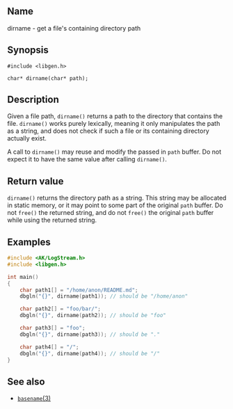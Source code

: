 ## Name

dirname - get a file's containing directory path

## Synopsis

```**c++
#include <libgen.h>

char* dirname(char* path);
```

## Description

Given a file path, `dirname()` returns a path to the directory that contains the
file. `dirname()` works purely lexically, meaning it only manipulates the path
as a string, and does not check if such a file or its containing directory
actually exist.

A call to `dirname()` may reuse and modify the passed in `path` buffer. Do not
expect it to have the same value after calling `dirname()`.

## Return value

`dirname()` returns the directory path as a string. This string may be allocated
in static memory, or it may point to some part of the original `path` buffer.
Do not `free()` the returned string, and do not `free()` the original `path`
buffer while using the returned string.

## Examples

```c++
#include <AK/LogStream.h>
#include <libgen.h>

int main()
{
    char path1[] = "/home/anon/README.md";
    dbgln("{}", dirname(path1)); // should be "/home/anon"

    char path2[] = "foo/bar/";
    dbgln("{}", dirname(path2)); // should be "foo"

    char path3[] = "foo";
    dbgln("{}", dirname(path3)); // should be "."

    char path4[] = "/";
    dbgln("{}", dirname(path4)); // should be "/"
}
```

## See also

* [`basename`(3)](basename.md)

